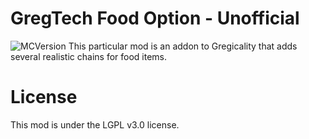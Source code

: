 # GregTech Food Option - Unofficial

![MCVersion](http://cf.way2muchnoise.eu/versions/gregtech-food-option.svg)
This particular mod is an addon to Gregicality that adds several realistic chains for food items.

# License

This mod is under the LGPL v3.0 license.
